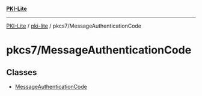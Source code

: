 [**PKI-Lite**](../../../README.md)

---

[PKI-Lite](../../../README.md) / [pki-lite](../../README.md) / pkcs7/MessageAuthenticationCode

# pkcs7/MessageAuthenticationCode

## Classes

- [MessageAuthenticationCode](classes/MessageAuthenticationCode.md)
